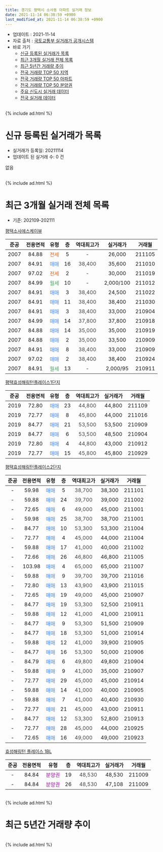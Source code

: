```yaml
---
title: 경기도 평택시 소사동 아파트 실거래 정보
date: 2021-11-14 06:38:59 +0900
last_modified_at: 2021-11-14 06:38:59 +0900
---
```


* 업데이트 : 2021-11-14
* 자료 출처 : [국토교통부 실거래가 공개시스템](http://rt.molit.go.kr)
* 바로 가기
    * [신규 등록된 실거래가 목록](#신규-등록된-실거래가-목록)
    * [최근 3개월 실거래 전체 목록](#최근-3개월-실거래-전체-목록)
    * [최근 5년간 거래량 추이](#최근-5년간-거래량-추이)
    * [전국 거래량 TOP 50 지역](https://inasie.github.io/apt-trade-info/최근-3개월-전국에서-가장-거래가-많이-발생한-지역)
    * [전국 거래량 TOP 50 아파트](https://inasie.github.io/apt-trade-info/최근-3개월-전국에서-가장-거래가-많이-발생한-아파트)
    * [전국 거래량 TOP 50 분양권](https://inasie.github.io/apt-trade-info/최근-3개월-전국에서-가장-거래가-많이-발생한-분양권)
    * [주요 신도시 실거래 데이터](https://inasie.github.io/apt-trade-info/주요-신도시)
    * [전국 실거래 데이터](https://inasie.github.io/apt-trade-info/전국)
<br>
{% include ad.html %}
<br>

# 신규 등록된 실거래가 목록
* 실거래가 등록일: 20211114
* 업데이트 된 실거래 수: 0 건

없음

<br>
{% include ad.html %}
<br>

# 최근 3개월 실거래 전체 목록
* 기준: 202109-202111


[평택소사에스케이뷰](https://search.naver.com/search.naver?query=%EA%B2%BD%EA%B8%B0%EB%8F%84+%ED%8F%89%ED%83%9D%EC%8B%9C+%EC%86%8C%EC%82%AC%EB%8F%99+%ED%8F%89%ED%83%9D%EC%86%8C%EC%82%AC%EC%97%90%EC%8A%A4%EC%BC%80%EC%9D%B4%EB%B7%B0)

|준공|전용면적|유형|층|역대최고가|실거래가|거래월|
|:---:|:---:|:---:|:---:|:---:|:---:|:---:|
|2007|84.88|<span style="color:#ff5a00">전세</span>|5|<span style="color:#444444">-</span>|26,000|211105|
|2007|84.91|<span style="color:#4285f3">매매</span>|16|<span style="color:#444444">38,400</span>|35,600|211010|
|2007|97.02|<span style="color:#ff5a00">전세</span>|2|<span style="color:#444444">-</span>|30,000|211019|
|2007|84.99|<span style="color:#34a853">월세</span>|10|<span style="color:#444444">-</span>|2,000/100|211012|
|2007|84.91|<span style="color:#4285f3">매매</span>|3|<span style="color:#444444">38,400</span>|24,500|211022|
|2007|84.91|<span style="color:#4285f3">매매</span>|11|<span style="color:#444444">38,400</span>|38,400|211030|
|2007|84.91|<span style="color:#4285f3">매매</span>|3|<span style="color:#444444">38,400</span>|33,000|210904|
|2007|84.99|<span style="color:#4285f3">매매</span>|14|<span style="color:#444444">37,800</span>|37,800|210918|
|2007|84.88|<span style="color:#4285f3">매매</span>|14|<span style="color:#444444">35,000</span>|35,000|210919|
|2007|84.88|<span style="color:#4285f3">매매</span>|2|<span style="color:#444444">35,000</span>|33,500|210909|
|2007|84.91|<span style="color:#4285f3">매매</span>|8|<span style="color:#444444">38,400</span>|33,000|210909|
|2007|97.02|<span style="color:#4285f3">매매</span>|2|<span style="color:#444444">38,400</span>|38,400|210924|
|2007|84.91|<span style="color:#34a853">월세</span>|13|<span style="color:#444444">-</span>|2,000/95|210911|

[평택효성해링턴플레이스1단지](https://search.naver.com/search.naver?query=%EA%B2%BD%EA%B8%B0%EB%8F%84+%ED%8F%89%ED%83%9D%EC%8B%9C+%EC%86%8C%EC%82%AC%EB%8F%99+%ED%8F%89%ED%83%9D%ED%9A%A8%EC%84%B1%ED%95%B4%EB%A7%81%ED%84%B4%ED%94%8C%EB%A0%88%EC%9D%B4%EC%8A%A41%EB%8B%A8%EC%A7%80)

|준공|전용면적|유형|층|역대최고가|실거래가|거래월|
|:---:|:---:|:---:|:---:|:---:|:---:|:---:|
|2019|72.80|<span style="color:#4285f3">매매</span>|23|<span style="color:#444444">44,800</span>|44,800|211109|
|2019|72.77|<span style="color:#4285f3">매매</span>|8|<span style="color:#444444">45,800</span>|44,000|211016|
|2019|84.77|<span style="color:#4285f3">매매</span>|21|<span style="color:#444444">53,500</span>|53,500|210909|
|2019|84.77|<span style="color:#4285f3">매매</span>|6|<span style="color:#444444">53,500</span>|48,500|210904|
|2019|72.80|<span style="color:#4285f3">매매</span>|4|<span style="color:#444444">44,800</span>|43,000|210912|
|2019|72.77|<span style="color:#4285f3">매매</span>|15|<span style="color:#444444">45,800</span>|45,800|210929|

[평택효성해링턴플레이스2단지](https://search.naver.com/search.naver?query=%EA%B2%BD%EA%B8%B0%EB%8F%84+%ED%8F%89%ED%83%9D%EC%8B%9C+%EC%86%8C%EC%82%AC%EB%8F%99+%ED%8F%89%ED%83%9D%ED%9A%A8%EC%84%B1%ED%95%B4%EB%A7%81%ED%84%B4%ED%94%8C%EB%A0%88%EC%9D%B4%EC%8A%A42%EB%8B%A8%EC%A7%80)

|준공|전용면적|유형|층|역대최고가|실거래가|거래월|
|:---:|:---:|:---:|:---:|:---:|:---:|:---:|
|-|59.98|<span style="color:#4285f3">매매</span>|5|<span style="color:#444444">38,700</span>|38,300|211101|
|-|59.88|<span style="color:#4285f3">매매</span>|24|<span style="color:#444444">39,700</span>|39,000|211002|
|-|72.65|<span style="color:#4285f3">매매</span>|6|<span style="color:#444444">49,000</span>|45,000|211001|
|-|59.98|<span style="color:#4285f3">매매</span>|25|<span style="color:#444444">38,700</span>|38,700|211001|
|-|84.77|<span style="color:#4285f3">매매</span>|10|<span style="color:#444444">53,300</span>|53,300|211004|
|-|72.77|<span style="color:#4285f3">매매</span>|4|<span style="color:#444444">45,000</span>|44,000|211004|
|-|59.88|<span style="color:#4285f3">매매</span>|17|<span style="color:#444444">41,000</span>|40,000|211002|
|-|72.66|<span style="color:#4285f3">매매</span>|26|<span style="color:#444444">46,800</span>|46,800|211005|
|-|103.98|<span style="color:#4285f3">매매</span>|4|<span style="color:#444444">65,000</span>|65,000|211007|
|-|59.88|<span style="color:#4285f3">매매</span>|9|<span style="color:#444444">39,700</span>|39,700|211016|
|-|72.80|<span style="color:#4285f3">매매</span>|13|<span style="color:#444444">43,900</span>|43,900|211015|
|-|72.65|<span style="color:#4285f3">매매</span>|19|<span style="color:#444444">49,000</span>|45,000|210907|
|-|84.77|<span style="color:#4285f3">매매</span>|19|<span style="color:#444444">53,300</span>|52,500|210911|
|-|59.88|<span style="color:#4285f3">매매</span>|12|<span style="color:#444444">41,000</span>|41,000|210911|
|-|84.77|<span style="color:#4285f3">매매</span>|9|<span style="color:#444444">53,300</span>|51,500|210909|
|-|84.77|<span style="color:#4285f3">매매</span>|18|<span style="color:#444444">53,300</span>|51,000|210914|
|-|59.88|<span style="color:#4285f3">매매</span>|12|<span style="color:#444444">41,000</span>|39,900|210905|
|-|84.77|<span style="color:#4285f3">매매</span>|16|<span style="color:#444444">53,300</span>|50,000|210906|
|-|84.79|<span style="color:#4285f3">매매</span>|6|<span style="color:#444444">49,800</span>|49,800|210904|
|-|59.88|<span style="color:#4285f3">매매</span>|9|<span style="color:#444444">41,000</span>|35,000|210907|
|-|72.77|<span style="color:#4285f3">매매</span>|29|<span style="color:#444444">45,000</span>|45,000|210914|
|-|59.88|<span style="color:#4285f3">매매</span>|14|<span style="color:#444444">41,000</span>|40,000|210905|
|-|59.88|<span style="color:#4285f3">매매</span>|7|<span style="color:#444444">41,000</span>|40,400|210930|
|-|72.77|<span style="color:#4285f3">매매</span>|21|<span style="color:#444444">45,000</span>|43,000|210911|
|-|84.77|<span style="color:#4285f3">매매</span>|12|<span style="color:#444444">53,300</span>|52,800|210913|
|-|72.77|<span style="color:#4285f3">매매</span>|28|<span style="color:#444444">45,000</span>|44,000|210925|
|-|72.65|<span style="color:#4285f3">매매</span>|16|<span style="color:#444444">49,000</span>|49,000|210923|


<script async src="//pagead2.googlesyndication.com/pagead/js/adsbygoogle.js"></script>
<!-- 기본 -->
<ins class="adsbygoogle"
     style="display:block"
     data-ad-client="ca-pub-2446590836940007"
     data-ad-slot="1659523306"
     data-ad-format="auto"
     data-full-width-responsive="true"></ins>
<script>
(adsbygoogle = window.adsbygoogle || []).push({});
</script>


[효성해링턴 플레이스 1BL](https://search.naver.com/search.naver?query=%EA%B2%BD%EA%B8%B0%EB%8F%84+%ED%8F%89%ED%83%9D%EC%8B%9C+%EC%86%8C%EC%82%AC%EB%8F%99+%ED%9A%A8%EC%84%B1%ED%95%B4%EB%A7%81%ED%84%B4+%ED%94%8C%EB%A0%88%EC%9D%B4%EC%8A%A4+1BL)

|준공|전용면적|유형|층|역대최고가|실거래가|거래월|
|:---:|:---:|:---:|:---:|:---:|:---:|:---:|
|-|84.84|<span style="color:#9C11A5">분양권</span>|19|<span style="color:#444444">48,530</span>|48,530|211009|
|-|84.84|<span style="color:#9C11A5">분양권</span>|26|<span style="color:#444444">48,530</span>|47,108|211009|


<br>
{% include ad.html %}
<br>

# 최근 5년간 거래량 추이


<div style="width:100%;">
    <canvas id="deal_progress" height="200"></canvas>
</div>

<script>
new Chart(document.getElementById("deal_progress"), {
    type: 'line',
    data: {
        labels: ['201611','201612','201701','201702','201703','201704','201705','201706','201707','201708','201709','201710','201711','201712','201801','201802','201803','201804','201805','201806','201807','201808','201809','201810','201811','201812','201901','201902','201903','201904','201905','201906','201907','201908','201909','201910','201911','201912','202001','202002','202003','202004','202005','202006','202007','202008','202009','202010','202011','202012','202101','202102','202103','202104','202105','202106','202107','202108','202109','202110','202111'],
        datasets: [{
            label: '매매',
            pointRadius: 1,
            data: [0, 1, 1, 0, 3, 2, 0, 0, 3, 2, 1, 1, 2, 1, 17, 15, 7, 26, 14, 7, 9, 13, 13, 12, 7, 11, 26, 25, 27, 49, 114, 159, 110, 58, 45, 48, 48, 51, 22, 7, 13, 28, 31, 93, 28, 38, 78, 111, 27, 32, 39, 29, 32, 38, 54, 30, 36, 32, 26, 16, 2],
            borderColor: "rgba(255, 201, 14, 1)",
            backgroundColor: "rgba(255, 201, 14, 0.5)",
            fill: false,
            lineTension: 0
        },{
            label: '전월세',
            pointRadius: 1,
            data: [3, 3, 0, 4, 3, 2, 0, 0, 0, 2, 1, 0, 3, 0, 1, 0, 2, 2, 5, 6, 6, 3, 3, 4, 3, 2, 3, 5, 7, 1, 1, 8, 33, 26, 25, 27, 12, 4, 0, 4, 1, 2, 2, 5, 1, 0, 2, 0, 4, 2, 3, 4, 2, 6, 8, 5, 4, 3, 1, 2, 1],
            borderColor: "rgba(0, 141, 185, 1)",
            backgroundColor: "rgba(0, 141, 185, 0.5)",
            fill: false,
            lineTension: 0
        }
        ]
    },
    options: {
        responsive: true,
        title: {
            display: false
        },
        tooltips: {
            mode: 'index',
            intersect: false
        },
        hover: {
            mode: 'nearest',
            intersect: true
        },
        scales: {
            xAxes: [{
                display: true,
                scaleLabel: {
                    display: true,
                    labelString: '년/월'
                }
            }],
            yAxes: [{
                display: true,
                ticks: {
                    suggestedMin: 0,
                },
                scaleLabel: {
                    display: true,
                    labelString: '실거래 수'
                }
            }]
        }
    }
});

</script>


<br>
{% include ad.html %}
<br>

